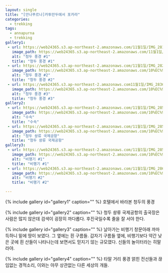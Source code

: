 ```yaml
---
layout: single
title: "[안나푸르나]카투만두에서 포카라"
categories:
  - trekking
tags:
  - annapurna
  - trekking
gallery1:
 - url: https://web24365.s3.ap-northeast-2.amazonaws.com/11월1일/IMG_2816.png
   image_path: https://web24365.s3.ap-northeast-2.amazonaws.com/11월1일/IMG_2816.heic
   alt: "청두 풍경 #1"
   title: "청두 풍경 #1"
 - url: https://web24365.s3.ap-northeast-2.amazonaws.com/11월1일/IMG_2824.png
   image_path: https://web24365.s3.ap-northeast-2.amazonaws.com/10%EC%9B%9431%EC%9D%BC/IMG_2824.png
   alt: "청두 풍경 #2"
   title: "청두 풍경 #2"
 - url: https://web24365.s3.ap-northeast-2.amazonaws.com11월1일/IMG_2836.png
   image_path: https://web24365.s3.ap-northeast-2.amazonaws.com/10%EC%9B%9431%EC%9D%BC/IMG_2836.png
   alt: "청두 풍경 #3"
   title: "청두 풍경 #3"
gallery2:
 - url: https://web24365.s3.ap-northeast-2.amazonaws.com/11월1일/IMG_2850.png
   image_path: https://web24365.s3.ap-northeast-2.amazonaws.com/10%EC%9B%9431%EC%9D%BC/IMG_2685_1.png
   alt: "수속"
   title: "수속"
 - url: https://web24365.s3.ap-northeast-2.amazonaws.com/11월1일/IMG_2852.png
   image_path: https://web24365.s3.ap-northeast-2.amazonaws.com/10%EC%9B%9431%EC%9D%BC/IMG_2686.png
   alt: "청두 솽류 국제공항"
   title: "청두 솽류 국제공항"
gallery3:
 - url: https://web24365.s3.ap-northeast-2.amazonaws.com/11월1일/IMG_2855.png
   image_path: https://web24365.s3.ap-northeast-2.amazonaws.com/10%EC%9B%9431%EC%9D%BC/IMG_2691.png
   alt: "비행기 #1"
   title: "비행기 #1"
 - url: https://web24365.s3.ap-northeast-2.amazonaws.com/11월1일/IMG_2868.png
   image_path: https://web24365.s3.ap-northeast-2.amazonaws.com/10%EC%9B%9431%EC%9D%BC/IMG_2699.png
   alt: "비행기 #2"
   title: "비행기 #2"

---
```


{% include gallery id="gallery1" caption="" %}
호텔에서 바라본 청두의 풍경

{% include gallery id="gallery2" caption="" %}
청두 솽류 국제공항의 출국장은 사람은 많지 않은데 검색이 굉장히 까다롭다.
후진국일수록 줄을 잘 서야 한다.

{% include gallery id="gallery3" caption="" %}
날아가는 비행기 창문아래 까마득하니 밑에 땅이 보였다. 그 옆에는 흰 구름들. 
갑자기 구름들 옆에, 비행기보다 약간 낮은 곳에 흰 산들이 나타나는데 보면서도 믿지기 않는 규모였다.
신들의 놀이터라는 히말라야.


{% include gallery id="gallery4" caption="" %}
타말 거리 풍경
얽힌 전선들과 끊임없는 경적소리, 이와는 아무 상관없는 다른 세상의 개들.